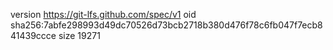 version https://git-lfs.github.com/spec/v1
oid sha256:7abfe298993d49dc70526d73bcb2718b380d476f78c6fb047f7ecb841439ccce
size 19271
